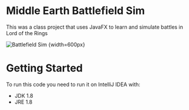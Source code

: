 # Middle Earth Battlefield Sim

This was a class project that uses JavaFX to learn and simulate battles in Lord of the Rings

![Battlefield Sim](https://raw.githubusercontent.com/calvin-li-developer/middle-earth-battlefield-sim-java/master/Battlefield.png) {width=600px}
# Getting Started
To run this code you need to run it on IntelliJ IDEA with:
- JDK 1.8
- JRE 1.8
